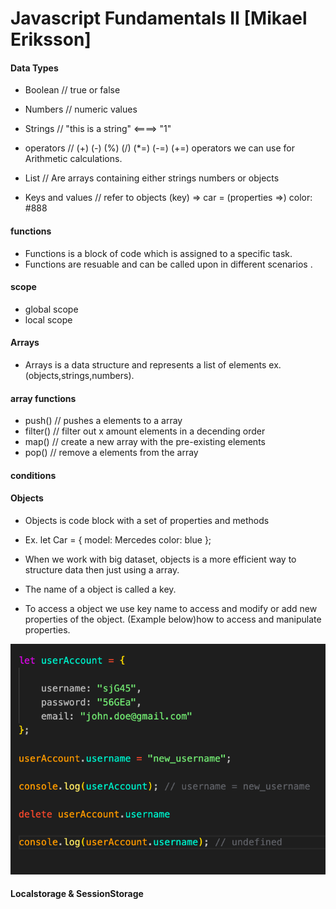 # Javascript Fundamentals II [Mikael Eriksson]

#### Data Types

- Boolean // true or false
- Numbers // numeric values
- Strings // "this is a string"  <====> "1"
- operators // (+) (-) (%) (/) (*=) (-=) (+=)  operators we can use for Arithmetic calculations.

- List // Are arrays containing either strings numbers or objects
- Keys and values // refer to objects (key) => car = (properties =>) color: #888

#### functions


- Functions is a block of code which is assigned to a specific task.
- Functions are resuable and can be called upon in different scenarios .



#### scope

- global scope
- local scope
#### Arrays

- Arrays is a data structure and represents a list of elements ex. (objects,strings,numbers).

#### array functions

- push() // pushes a elements to a array
- filter() // filter out x amount elements in a decending order
- map() // create a new array with the pre-existing elements
- pop() // remove a elements from the array



#### conditions



#### Objects

- Objects is code block with a set of properties and methods
- Ex. let Car = { model: Mercedes color: blue  };
- When we work with big dataset, objects  is a more efficient  way to structure data then just using a array.

- The name of a object is called a key.

- To access a object we use key name to access and modify or add new properties of the object. (Example below)how to access and manipulate properties.

![image](images/objects.png)


#### Localstorage & SessionStorage







